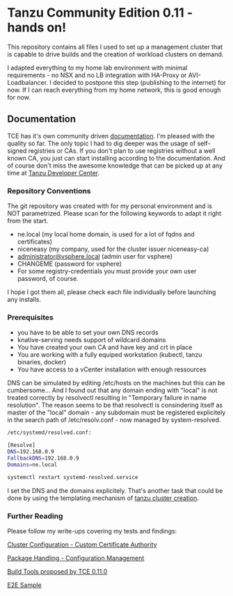 # Tanzu Community Edition 0.11 - hands on!

This repository contains all files I used to set up a management cluster that is capable to drive builds and the creation of workload clusters on demand.

I adapted everything to my home lab environment with minimal requirements - no NSX and no LB integration with HA-Proxy or AVI-Loadbalancer. I decided to postpone this step (publishing to the internet) for now. If I can reach everything from my home network, this is good enough for now.


## Documentation
TCE has it's own community driven [documentation](https://tanzucommunityedition.io/docs/v0.11/). I'm pleased with the quality so far. The only topic I had to dig deeper was the usage of self-signed registries or CAs. If you don't plan to use registries without a well known CA, you just can start installing according to the documentation. And of course don't miss the awesome knowledge that can be picked up at any time at [Tanzu Developer Center](https://tanzu.vmware.com/developer/).

### Repository Conventions
The git repository was created with for my personal environment and is NOT parametrized. 
Please scan for the following keywords to adapt it right from the start. 

- ne.local (my local home domain, is used for a lot of fqdns and certificates)
- niceneasy (my company, used for the cluster issuer niceneasy-ca)
- administrator@vsphere.local (admin user for vsphere)
- CHANGEME (password for vsphere)
- For some registry-credentials you must provide your own user password, of course.

I hope I got them all, please check each file individually before launching any installs.

### Prerequisites

- you have to be able to set your own DNS records 
- knative-serving needs support of wildcard domains
- You have created your own CA and have key and crt in place
- You are working with a fully equiped workstation (kubectl, tanzu binaries, docker)
- You have access to a vCenter installation with enough ressources

DNS can be simulated by editing /etc/hosts on the machines but this can be cumbersome...
And I found out that any domain ending with "local" is not treated correctly by resolvectl resulting in "Temporary failure in name resolution". The reason seems to be that resolvectl is consindering itself as master of the "local" domain - any subdomain must be registered explicitely in the search path of /etc/resolv.conf - now managed by system-resolved.

```bash
/etc/systemd/resolved.conf:

[Resolve]
DNS=192.168.0.9
FallbackDNS=192.168.0.9
Domains=ne.local

systemctl restart systemd-resolved.service
```
I set the DNS and the domains explicitely. That's another task that could be done by using the templating mechanism of [tanzu cluster creation](https://github.com/bluebossa63/tce-0.11.0/blob/master/blogs/part%201/blog-1.md#use-a-local-domain).

### Further Reading

Please follow my write-ups covering my tests and findings:

[Cluster Configuration - Custom Certificate Authority](./blogs/part%201/blog-1.md)

[Package Handling - Configuration Management](./blogs/part%202/blog-2.md)

[Build Tools proposed by TCE 0.11.0](./blogs/part%203/blog-3.md)

[E2E Sample](./blogs/part%204/blog-4.md)